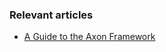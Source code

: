 ### Relevant articles

- [A Guide to the Axon Framework](http://www.nklkarthi.com/axon-cqrs-event-sourcing)
